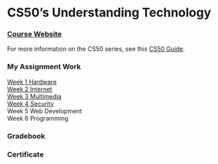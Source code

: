 # CS50’s Understanding Technology

### [Course Website](https://cs50.harvard.edu/technology/2017/)  
For more information on the CS50 series, see this [CS50 Guide](https://www.classcentral.com/report/harvard-cs50-guide/). 

### My Assignment Work

[Week 1 Hardware](https://docs.google.com/forms/d/e/1FAIpQLSeuvCIOZcYDdC0f85wJiX8HWWhd0NR2dS5ZsVC22B1jcDe5vw/viewscore?vc=0&c=0&w=1&flr=0&viewscore=AE0zAgDBJwaplhyTBOXVXWeTg0hXidnrknajk3l3H66Fw1pVW765HtrpP0RUeX9cb5-TLAA)   
[Week 2 Internet](https://docs.google.com/forms/d/e/1FAIpQLScwgFJy2wC-ko9uhTPKjYEd8rytyEDpFJ4olxt7mdG-DywuQA/viewscore?vc=0&c=0&w=1&flr=0&viewscore=AE0zAgCfBX5KHb8ktN_Fx-RHhcPpXBIurfgfWnUej2v61I2qC8R_O8AcWamPgiRI6F-r0-U)  
[Week 3 Multimedia](https://docs.google.com/forms/d/e/1FAIpQLSdw-xPyTADRjOd8lh7PgPIeBjKTk7tvSGHTM4pdHwey-BdeMA/viewscore?vc=0&c=0&w=1&flr=0&viewscore=AE0zAgCRTTLjcY5G3cmeAcCBcKW7RH9vpAUlxHzlAwT7q6jgHk7Z5I6wxkdpPsItguYNvlM)  
[Week 4 Security](https://docs.google.com/forms/d/e/1FAIpQLSeOwWcO3YqMPN-EZVHXjTQnpepMiXfAbAYE2wvZNoM6D49GBQ/viewscore?vc=0&c=0&w=1&flr=0&viewscore=AE0zAgB0IREQu2S2Cy5TwrvJdJm1_tUGIuiAaN5Lvtnyl9drNJXnPeBWQkMAfrOyaaj_FwI)  
Week 5 Web Development  
Week 6 Programming

### Gradebook

### Certificate
